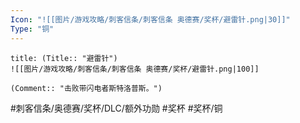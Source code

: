 ```yaml
---
Icon: "![[图片/游戏攻略/刺客信条/刺客信条 奥德赛/奖杯/避雷针.png|30]]"
Type: "铜"
---
```

```ad-common-bronze-trophy
title: (Title:: "避雷针")
![[图片/游戏攻略/刺客信条/刺客信条 奥德赛/奖杯/避雷针.png|100]]

(Comment:: "击败带闪电者斯特洛普斯。")
```

#刺客信条/奥德赛/奖杯/DLC/额外功勋 #奖杯 #奖杯/铜
